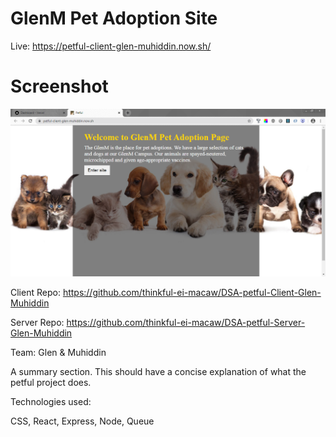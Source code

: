 # GlenM Pet Adoption Site

Live:  https://petful-client-glen-muhiddin.now.sh/

# Screenshot

![Screenshot](https://github.com/thinkful-ei-macaw/DSA-petful-Client-Glen-Muhiddin/blob/master/screenshot.png)

Client Repo: https://github.com/thinkful-ei-macaw/DSA-petful-Client-Glen-Muhiddin

Server Repo: https://github.com/thinkful-ei-macaw/DSA-petful-Server-Glen-Muhiddin

Team: Glen & Muhiddin

A summary section. This should have a concise explanation of what the petful project does.

Technologies used:

CSS, React, Express, Node, Queue
